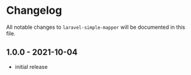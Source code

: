 # Changelog

All notable changes to `laravel-simple-mapper` will be documented in this file.

## 1.0.0 - 2021-10-04

- initial release
